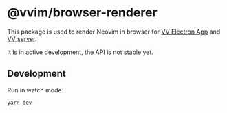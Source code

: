 # @vvim/browser-renderer

This package is used to render Neovim in browser for [VV Electron App](../electron) and [VV server](../server).

It is in active development, the API is not stable yet.

## Development

Run in watch mode:

```
yarn dev
```
